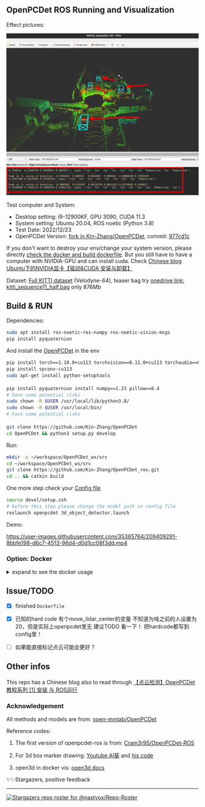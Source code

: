 OpenPCDet ROS Running and Visualization
---

Effect pictures:


![](assets/example.png)


Test computer and System:

- Desktop setting: i9-12900KF, GPU 3090, CUDA 11.3
- System setting: Ubuntu 20.04, ROS noetic (Python 3.8)
- Test Date: 2022/12/23
- OpenPCDet Version: [fork in Kin-Zhang/OpenPCDet](https://github.com/Kin-Zhang/OpenPCDet), commit: [977cd1c](https://github.com/Kin-Zhang/OpenPCDet/commit/977cd1c19df2a357765f9f013b9c9fd46d907f88)

If you don't want to destroy your env/change your system version, please directly <a href="#Docker">check the docker and build dockerfile</a>. But you still have to have a computer with NVIDIA-GPU and can install cuda. Check [Chinese blog Ubuntu下的NVIDIA显卡【驱动&CUDA 安装与卸载】](https://www.cnblogs.com/kin-zhang/p/17007246.html) 

Dataset: [Full KITTI dataset](https://www.cvlibs.net/datasets/kitti/) (Velodyne-64), teaser bag try [onedrive link: kitti_sequence11_half.bag](https://hkustconnect-my.sharepoint.com/:u:/g/personal/qzhangcb_connect_ust_hk/EXqmutFjAbpPsYVe5r91KXEBhLlqP7anlNBJqTMHIOkfqw?e=RoRVgF) only 876Mb

## Build & RUN

Dependencies:

```bash
sudo apt install ros-noetic-ros-numpy ros-noetic-vision-msgs
pip install pyquaternion
```

And install the [OpenPCDet](https://github.com/open-mmlab/OpenPCDet) in the env
```bash
pip install torch==1.10.0+cu113 torchvision==0.11.0+cu113 torchaudio==0.10.0 -f https://download.pytorch.org/whl/torch_stable.html
pip install spconv-cu113
sudo apt-get install python-setuptools

pip install pyquaternion install numpy==1.23 pillow==8.4
# have some potential risks
sudo chown -R $USER /usr/local/lib/python3.8/
sudo chown -R $USER /usr/local/bin/
# have some potential risks

git clone https://github.com/Kin-Zhang/OpenPCDet
cd OpenPCDet && python3 setup.py develop
```

Run:
```bash
mkdir -p ~/workspace/OpenPCDet_ws/src
cd ~/workspace/OpenPCDet_ws/src
git clone https://github.com/Kin-Zhang/OpenPCDet_ros.git
cd .. && catkin build
```

One more step check your [Config file](launch/config.yaml)

```bash
source devel/setup.zsh
# before this step please change the model path in config file
roslaunch openpcdet 3d_object_detector.launch
```


Demo:

https://user-images.githubusercontent.com/35365764/209409291-8bbfe198-d6c7-4513-96d4-d0d1cc08f3dd.mp4

### Option: Docker<a id="Docker"> </a>

<details>
  <summary>expand to see the docker usage</summary>
Dependencies, install docker and nvidia-container-toolkit, see [some issues](https://github.com/NVIDIA/nvidia-docker/issues/1238)

```bash
distribution=$(. /etc/os-release;echo $ID$VERSION_ID)
curl -s -L https://nvidia.github.io/nvidia-docker/gpgkey | sudo apt-key add -
curl -s -L https://nvidia.github.io/nvidia-docker/$distribution/nvidia-docker.list | sudo tee /etc/apt/sources.list.d/nvidia-docker.list

sudo apt-get update && sudo apt-get install -y nvidia-container-toolkit
sudo systemctl restart docker
```

Build or pull

```bash
# choose one!
# option A: pull
docker pull zhangkin/openpcdet:ros
# option B: build by yourself
git clone https://github.com/Kin-Zhang/OpenPCDet_ros.git && cd OpenPCDet_ros
docker build -t zhangkin/openpcdet:ros .
```

run image to container

```bash
# if you want to display open3d, check the reference for more info
xhost +local:docker
docker run -it --net=host --gpus all -e DISPLAY -v /tmp/.X11-unix:/tmp/.X11-unix --name pcdet_ros zhangkin/openpcdet:ros /bin/zsh

# if not, simple one
docker run -it --net=host --gpus all --name pcdet_ros zhangkin/openpcdet:ros /bin/zsh
```

Because it need detect your setups, also you have to run the `setup.py` inside the container

```bash
cd OpenPCDet && python3 setup.py develop
# After screen print: Finished processing dependencies for pcdet==0.6.0

# Test step cp model and test pcd to container:
docker cp /home/kin/workspace/OpenPCDet/tools/pv_rcnn_8369.pth pcdet_ros:/home/kin/workspace/OpenPCDet/tools/
docker cp /home/kin/workspace/OpenPCDet/tools/000002.bin pcdet_ros:/home/kin/workspace/OpenPCDet/tools

# test demo
cd tools && python3 demo.py --cfg_file cfgs/kitti_models/pv_rcnn.yaml \
    --ckpt pv_rcnn_8369.pth \
    --data_path 000002.bin
```

NOW is ROS TIME, inside container:

```bash
cd /home/kin/workspace/OpenPCDet_ws
catkin build && source devel/setup.zsh
roslaunch openpcdet 3d_object_detector.launch
```

![](assets/docker_container.png)
</details>


## Issue/TODO

- [x] finished `Dockerfile`

- [x] 已知的hard code 有个move_lidar_center的变量 不知道为啥之前的人设置为20，但是实际上openpcdet里无 建议TODO 看一下！ 把hardcode都写到config里！
- [ ] 如果能直接标记点云可能会更好？



## Other infos

This repo has a Chinese blog also to read through [【点云检测】OpenPCDet 教程系列 [1] 安装 与 ROS运行](https://www.cnblogs.com/kin-zhang/p/17002980.html)

### Acknowledgement

All methods and models are from: [open-mmlab/OpenPCDet](https://github.com/open-mmlab/OpenPCDet)

Reference codes:

1. The first version of openpcdet-ros is from: [Cram3r95/OpenPCDet-ROS](https://github.com/Cram3r95/OpenPCDet-ROS)

2. For 3d box marker drawing: [Youtube AI葵](https://www.youtube.com/watch?v=nIiqo3ZuFCc&list=PLDV2CyUo4q-L4YlXUWDytZPz9a8cAWXST&index=11&ab_channel=AI%E8%91%B5) and [his code](https://github.com/kwea123/ROS_notes)

3. open3d in docker vis: [open3d docs](http://www.open3d.org/docs/release/docker.html)

✨✨Stargazers, positive feedback

---

[![Stargazers repo roster for @nastyox/Repo-Roster](https://reporoster.com/stars/Kin-Zhang/OpenPCDet_ros)](https://github.com/Kin-Zhang/OpenPCDet_ros/stargazers)
